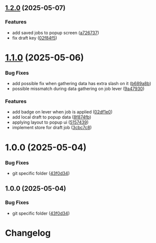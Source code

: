 ## [1.2.0](https://github.com/alvin-ictn/job-tracker-react-chrome-ext/compare/v1.1.0...v1.2.0) (2025-05-07)

### Features

* add saved jobs to popup screen ([a726737](https://github.com/alvin-ictn/job-tracker-react-chrome-ext/commit/a7267376c6c4e4e1dd8d347f8133369e4b18684e))
* fix draft key ([02f84f5](https://github.com/alvin-ictn/job-tracker-react-chrome-ext/commit/02f84f5893d5b9045a2899f5dcc9fa552dca6254))

# [1.1.0](https://github.com/alvin-ictn/job-tracker-react-chrome-ext/compare/v1.0.0...v1.1.0) (2025-05-06)


### Bug Fixes

* add possible fix when gathering data has extra slash on it ([b689a8b](https://github.com/alvin-ictn/job-tracker-react-chrome-ext/commit/b689a8b65e183470d7bda8b35e6b8901039dc989))
* possible missmatch during data gathering on job lever ([9a47930](https://github.com/alvin-ictn/job-tracker-react-chrome-ext/commit/9a47930d18cbe89e9ac9d870a82501939bf11878))


### Features

* add badge on lever when job is applied ([02df1e0](https://github.com/alvin-ictn/job-tracker-react-chrome-ext/commit/02df1e027bd22ac4639271119cdcd17ac94b088b))
* add local draft to popup data ([8f874fb](https://github.com/alvin-ictn/job-tracker-react-chrome-ext/commit/8f874fb62a2f03e353ddf1d39a4bd9f827e93d06))
* applying layout to popup ui ([5157439](https://github.com/alvin-ictn/job-tracker-react-chrome-ext/commit/5157439f6ac184f532a36bfd7cc40dc3c75cddb6))
* implement store for draft job ([3cbc7c8](https://github.com/alvin-ictn/job-tracker-react-chrome-ext/commit/3cbc7c80b811dc7907be03c70f4d1987d4789b75))

# 1.0.0 (2025-05-04)


### Bug Fixes

* git specific folder ([43f0d34](https://github.com/alvin-ictn/job-tracker-react-chrome-ext/commit/43f0d34dc9a5e70af22db3921426e3f981482853))

## 1.0.0 (2025-05-04)

### Bug Fixes

* git specific folder ([43f0d34](https://github.com/alvin-ictn/job-tracker-react-chrome-ext/commit/43f0d34dc9a5e70af22db3921426e3f981482853))

# Changelog
